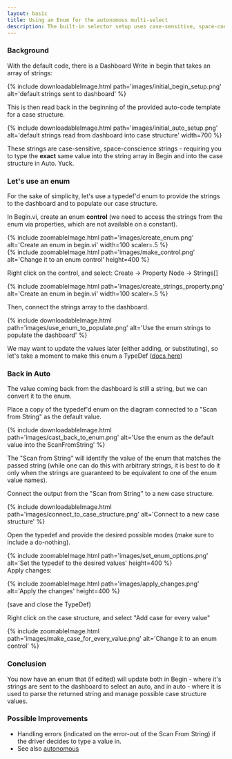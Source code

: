 ```yaml
---
layout: basic
title: Using an Enum for the autonomous multi-select
description: The built-in selector setup uses case-sensitive, space-conscience strings. Yuck. Here's how to use a type-def'd enum to populate the strings, and the case structure.
---
```


### Background

With the default code, there is a Dashboard Write in begin that takes an array of strings:

{% include downloadableImage.html path='images/initial_begin_setup.png' alt='default strings sent to dashboard' %}

This is then read back in the beginning of the provided auto-code template for a case structure.

{% include downloadableImage.html path='images/initial_auto_setup.png' alt='default strings read from dashboard into case structure' width=700 %}

These strings are case-sensitive, space-conscience strings - requiring you to type the **exact** same value into the string array in Begin and into the case structure in Auto. Yuck.

### Let's use an enum

For the sake of simplicity, let's use a typedef'd enum to provide the strings to the dashboard and to populate our case structure.

In Begin.vi, create an enum **control** (we need to access the strings from the enum via properties, which are not available on a constant).

{% include zoomableImage.html path='images/create_enum.png' alt='Create an enum in begin.vi' width=100 scaler=.5 %}
<br/>
{% include zoomableImage.html path='images/make_control.png' alt='Change it to an enum control' height=400 %}

Right click on the control, and select:
    Create -> Property Node -> Strings[]

{% include zoomableImage.html path='images/create_strings_property.png' alt='Create an enum in begin.vi' width=100 scaler=.5 %}

Then, connect the strings array to the dashboard.

{% include downloadableImage.html path='images/use_enum_to_populate.png' alt='Use the enum strings to populate the dashboard' %}

We may want to update the values later (either adding, or substituting), so let's take a moment to make this enum a TypeDef ([docs here](/tutorials/type-def/))

### Back in Auto

The value coming back from the dashboard is still a string, but we can convert it to the enum.

Place a copy of the typedef'd enum on the diagram connected to a "Scan from String" as the default value.

{% include downloadableImage.html path='images/cast_back_to_enum.png' alt='Use the enum as the default value into the ScanFromString' %}

The "Scan from String" will identify the value of the enum that matches the passed string (while one can do this with arbitrary strings, it is best to do it only when the strings are guaranteed to be equivalent to one of the enum value names).

Connect the output from the "Scan from String" to a new case structure.


{% include downloadableImage.html path='images/connect_to_case_structure.png' alt='Connect to a new case structure' %}

Open the typedef and provide the desired possible modes (make sure to include a do-nothing).

{% include zoomableImage.html path='images/set_enum_options.png' alt='Set the typedef to the desired values' height=400 %}
<br/>
Apply changes:

{% include zoomableImage.html path='images/apply_changes.png' alt='Apply the changes' height=400 %}

(save and close the TypeDef)

Right click on the case structure, and select "Add case for every value"

{% include zoomableImage.html path='images/make_case_for_every_value.png' alt='Change it to an enum control' %}

### Conclusion

You now have an enum that (if edited) will update both in Begin - where it's strings are sent to the dashboard to select an auto, and in auto - where it is used to parse the returned string and manage possible case structure values.

### Possible Improvements

* Handling errors (indicated on the error-out of the Scan From String) if the driver decides to type a value in.
* See also [autonomous](/tutorials/autonomous/)


